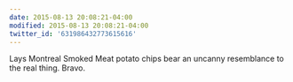 ```yaml
---
date: 2015-08-13 20:08:21-04:00
modified: 2015-08-13 20:08:21-04:00
twitter_id: '631986432773615616'
---
```


  Lays Montreal Smoked Meat potato chips bear an uncanny resemblance to the real thing. Bravo.